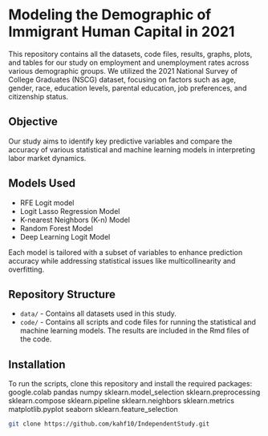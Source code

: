 # Modeling the Demographic of Immigrant Human Capital in 2021 

This repository contains all the datasets, code files, results, graphs, plots, and tables for our study on employment and unemployment rates across various demographic groups. We utilized the 2021 National Survey of College Graduates (NSCG) dataset, focusing on factors such as age, gender, race, education levels, parental education, job preferences, and citizenship status.

## Objective

Our study aims to identify key predictive variables and compare the accuracy of various statistical and machine learning models in interpreting labor market dynamics.

## Models Used

- RFE Logit model
- Logit Lasso Regression Model
- K-nearest Neighbors (K-n) Model
- Random Forest Model
- Deep Learning Logit Model

Each model is tailored with a subset of variables to enhance prediction accuracy while addressing statistical issues like multicollinearity and overfitting.

## Repository Structure

- `data/` - Contains all datasets used in this study.
- `code/` - Contains all scripts and code files for running the statistical and machine learning models. The results are included in the Rmd files of the code.

## Installation

To run the scripts, clone this repository and install the required packages:
google.colab
pandas
numpy
sklearn.model_selection
sklearn.preprocessing
sklearn.compose
sklearn.pipeline
sklearn.neighbors
sklearn.metrics
matplotlib.pyplot
seaborn
sklearn.feature_selection

```bash
git clone https://github.com/kahf10/IndependentStudy.git
